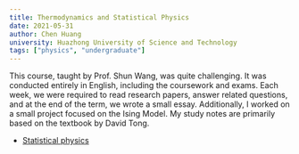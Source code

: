```yaml
---
title: Thermodynamics and Statistical Physics
date: 2021-05-31
author: Chen Huang
university: Huazhong University of Science and Technology
tags: ["physics", "undergraduate"]
---
```


This course, taught by Prof. Shun Wang, was quite challenging. It was conducted entirely in English, including the coursework and exams. Each week, we were
required to read research papers, answer related questions, and at the end of the term, we wrote a small essay. Additionally, I worked on a small project focused
on the Ising Model. My study notes are primarily based on the textbook by David Tong.

- [Statistical physics](thermaldynamics-and-statistical-physics/pdf/statistical-physics.pdf)
